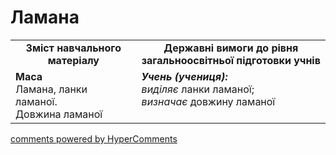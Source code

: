 <div id="hypercomments_widget" class="js-hypercomments-widget invisible"></div>

# Ламана
<table>
  <tr>
    <td width="40%" align="center"><b>Зміст навчального матеріалу<b></td>
    <td width="60%" align="center"><b>Державні вимоги до рівня загальноосвітньої підготовки учнів</b></td>
  </tr>
  <tr>
    <td width="40%" style="vertical-align:top !important;"><b>Маса</b><br>
Ламана, ланки ламаної.<br> 
Довжина ламаної<br></td>
    <td width="60%" style="vertical-align:top !important;"><i><b>Учень (учениця):</b></i><br>
<i>виділяє</i> ланки ламаної;<br>
<i>визначає</i> довжину ламаної<br></td>
  </tr>
</table>

<div class="js-hypercomments-container">
    <a href="http://hypercomments.com" class="hc-link" title="comments widget">comments powered by HyperComments</a>
</div>